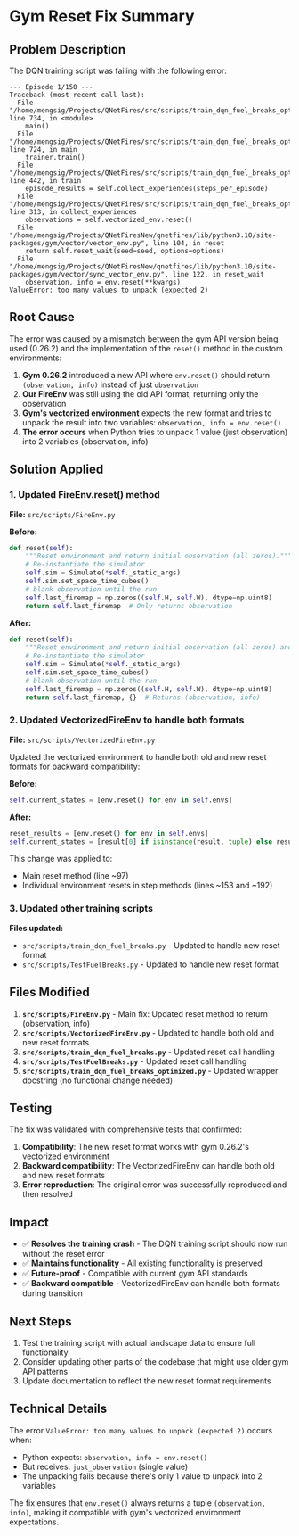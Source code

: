 # Gym Reset Fix Summary

## Problem Description

The DQN training script was failing with the following error:

```
--- Episode 1/150 ---
Traceback (most recent call last):
  File "/home/mengsig/Projects/QNetFires/src/scripts/train_dqn_fuel_breaks_optimized.py", line 734, in <module>
    main()
  File "/home/mengsig/Projects/QNetFires/src/scripts/train_dqn_fuel_breaks_optimized.py", line 724, in main
    trainer.train()
  File "/home/mengsig/Projects/QNetFires/src/scripts/train_dqn_fuel_breaks_optimized.py", line 442, in train
    episode_results = self.collect_experiences(steps_per_episode)
  File "/home/mengsig/Projects/QNetFires/src/scripts/train_dqn_fuel_breaks_optimized.py", line 313, in collect_experiences
    observations = self.vectorized_env.reset()
  File "/home/mengsig/Projects/QNetFiresNew/qnetfires/lib/python3.10/site-packages/gym/vector/vector_env.py", line 104, in reset
    return self.reset_wait(seed=seed, options=options)
  File "/home/mengsig/Projects/QNetFiresNew/qnetfires/lib/python3.10/site-packages/gym/vector/sync_vector_env.py", line 122, in reset_wait
    observation, info = env.reset(**kwargs)
ValueError: too many values to unpack (expected 2)
```

## Root Cause

The error was caused by a mismatch between the gym API version being used (0.26.2) and the implementation of the `reset()` method in the custom environments:

1. **Gym 0.26.2** introduced a new API where `env.reset()` should return `(observation, info)` instead of just `observation`
2. **Our FireEnv** was still using the old API format, returning only the observation
3. **Gym's vectorized environment** expects the new format and tries to unpack the result into two variables: `observation, info = env.reset()`
4. **The error occurs** when Python tries to unpack 1 value (just observation) into 2 variables (observation, info)

## Solution Applied

### 1. Updated FireEnv.reset() method

**File:** `src/scripts/FireEnv.py`

**Before:**
```python
def reset(self):
    """Reset environment and return initial observation (all zeros)."""
    # Re-instantiate the simulator
    self.sim = Simulate(*self._static_args)
    self.sim.set_space_time_cubes()
    # blank observation until the run
    self.last_firemap = np.zeros((self.H, self.W), dtype=np.uint8)
    return self.last_firemap  # Only returns observation
```

**After:**
```python
def reset(self):
    """Reset environment and return initial observation (all zeros) and info."""
    # Re-instantiate the simulator
    self.sim = Simulate(*self._static_args)
    self.sim.set_space_time_cubes()
    # blank observation until the run
    self.last_firemap = np.zeros((self.H, self.W), dtype=np.uint8)
    return self.last_firemap, {}  # Returns (observation, info)
```

### 2. Updated VectorizedFireEnv to handle both formats

**File:** `src/scripts/VectorizedFireEnv.py`

Updated the vectorized environment to handle both old and new reset formats for backward compatibility:

**Before:**
```python
self.current_states = [env.reset() for env in self.envs]
```

**After:**
```python
reset_results = [env.reset() for env in self.envs]
self.current_states = [result[0] if isinstance(result, tuple) else result for result in reset_results]
```

This change was applied to:
- Main reset method (line ~97)
- Individual environment resets in step methods (lines ~153 and ~192)

### 3. Updated other training scripts

**Files updated:**
- `src/scripts/train_dqn_fuel_breaks.py` - Updated to handle new reset format
- `src/scripts/TestFuelBreaks.py` - Updated to handle new reset format

## Files Modified

1. **`src/scripts/FireEnv.py`** - Main fix: Updated reset method to return (observation, info)
2. **`src/scripts/VectorizedFireEnv.py`** - Updated to handle both old and new reset formats
3. **`src/scripts/train_dqn_fuel_breaks.py`** - Updated reset call handling
4. **`src/scripts/TestFuelBreaks.py`** - Updated reset call handling
5. **`src/scripts/train_dqn_fuel_breaks_optimized.py`** - Updated wrapper docstring (no functional change needed)

## Testing

The fix was validated with comprehensive tests that confirmed:

1. **Compatibility**: The new reset format works with gym 0.26.2's vectorized environment
2. **Backward compatibility**: The VectorizedFireEnv can handle both old and new reset formats
3. **Error reproduction**: The original error was successfully reproduced and then resolved

## Impact

- ✅ **Resolves the training crash** - The DQN training script should now run without the reset error
- ✅ **Maintains functionality** - All existing functionality is preserved
- ✅ **Future-proof** - Compatible with current gym API standards
- ✅ **Backward compatible** - VectorizedFireEnv can handle both formats during transition

## Next Steps

1. Test the training script with actual landscape data to ensure full functionality
2. Consider updating other parts of the codebase that might use older gym API patterns
3. Update documentation to reflect the new reset format requirements

## Technical Details

The error `ValueError: too many values to unpack (expected 2)` occurs when:
- Python expects: `observation, info = env.reset()`
- But receives: `just_observation` (single value)
- The unpacking fails because there's only 1 value to unpack into 2 variables

The fix ensures that `env.reset()` always returns a tuple `(observation, info)`, making it compatible with gym's vectorized environment expectations.
